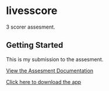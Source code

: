 # livesscore

3 scorer assesment.

## Getting Started

This is my submission to the assesment.

[View the Assesment Documentation](https://docs.google.com/document/d/1IqLP7P9fhTAoIBn3Q9miXoazW0v7yquqqGfzT9iGEWQ/edit?usp=sharing)

[Click here to download the app](https://drive.google.com/file/d/1vcBm7NW3o4e3nTusNwM6zzVEM4gvh-km/view?usp=sharing)

